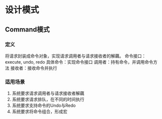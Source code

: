 # 设计模式

## Command模式
### 定义
将请求封装成命令对象，实现请求调用者与请求接收者的解藕。
命令接口：execute, undo, redo
具体命令：实现命令接口
调用者：持有命令，并调用命令方法
接收者：接收命令并执行

### 适用场景
1. 系统要求请求调用者与请求接收者解藕
2. 系统要求请求排队，在不同的时间执行
3. 系统要求支持命令的Undo与Redo
4. 系统要求将命令组合，形成宏
